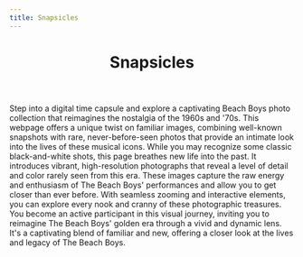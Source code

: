 ```yaml
---
title: Snapsicles
---
```


<body>
  <div class="wrapper2">
    <header class="header2">
      <div class="background2"></div>
      <div class="foreground2"></div>
      <h1 class="title2">Snapsicles</h1>
    </header>
    <section class="section2">
      Step into a digital time capsule and explore a captivating Beach Boys
      photo collection that reimagines the nostalgia of the 1960s and '70s. This
      webpage offers a unique twist on familiar images, combining well-known
      snapshots with rare, never-before-seen photos that provide an intimate
      look into the lives of these musical icons. While you may recognize some
      classic black-and-white shots, this page breathes new life into the past.
      It introduces vibrant, high-resolution photographs that reveal a level of
      detail and color rarely seen from this era. These images capture the raw
      energy and enthusiasm of The Beach Boys' performances and allow you to get
      closer than ever before. With seamless zooming and interactive elements,
      you can explore every nook and cranny of these photographic treasures. You
      become an active participant in this visual journey, inviting you to
      reimagine The Beach Boys' golden era through a vivid and dynamic lens.
      It's a captivating blend of familiar and new, offering a closer look at
      the lives and legacy of The Beach Boys.
    </section>
  </div>
</body>